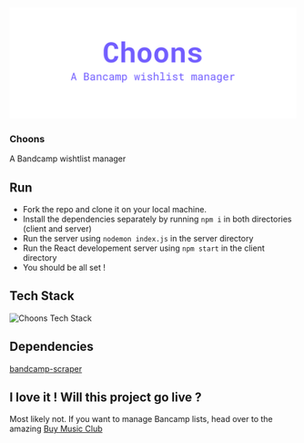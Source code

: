 ![Choons](/cover-picture.png)

### Choons
A Bandcamp wishtlist manager

## Run
- Fork the repo and clone it on your local machine.
- Install the dependencies separately by running `npm i` in both directories (client and server)
- Run the server using `nodemon index.js` in the server directory
- Run the React developement server using `npm start` in the client directory
- You should be all set !

## Tech Stack
![Choons Tech Stack](/tech-stack.png)

## Dependencies
[bandcamp-scraper](https://github.com/masterT/bandcamp-scraper)

## I love it ! Will this project go live ?
Most likely not. If you want to manage Bancamp lists, head over to the amazing [Buy Music Club](https://buymusic.club/)
